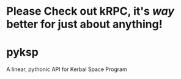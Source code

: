 Please Check out kRPC, it's _way_ better for just about anything!
=================================================================

pyksp
=====

A linear, pythonic API for Kerbal Space Program

